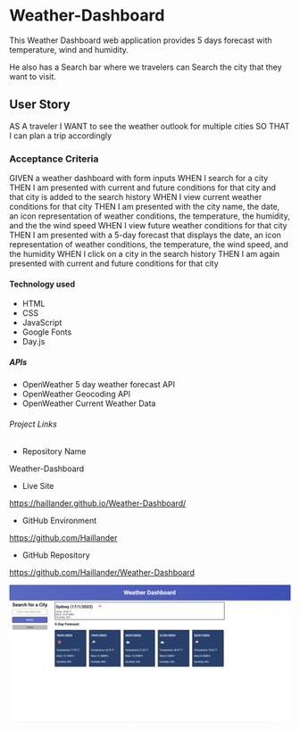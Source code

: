 # Weather-Dashboard

This Weather Dashboard web application provides 5 days forecast with temperature, wind and humidity. 

He also has a Search bar where we travelers can Search the city that they want to visit.

## User Story
AS A traveler
I WANT to see the weather outlook for multiple cities
SO THAT I can plan a trip accordingly

### Acceptance Criteria
GIVEN a weather dashboard with form inputs
WHEN I search for a city
THEN I am presented with current and future conditions for that city and that city is added to the search history
WHEN I view current weather conditions for that city
THEN I am presented with the city name, the date, an icon representation of weather conditions, the temperature, the humidity, and the the wind speed
WHEN I view future weather conditions for that city
THEN I am presented with a 5-day forecast that displays the date, an icon representation of weather conditions, the temperature, the wind speed, and the humidity
WHEN I click on a city in the search history
THEN I am again presented with current and future conditions for that city

#### Technology used

* HTML
* CSS
* JavaScript 
* Google Fonts
* Day.js

##### APIs

* OpenWeather 5 day weather forecast API
* OpenWeather Geocoding API
* OpenWeather Current Weather Data

###### Project Links

* Repository Name

Weather-Dashboard

* Live Site

https://haillander.github.io/Weather-Dashboard/


* GitHub Environment

https://github.com/Haillander

* GitHub Repository

https://github.com/Haillander/Weather-Dashboard

![A user clicks on slots on the color-coded calendar and edits the events.](./assets/image/weather-dashboard.gif)

